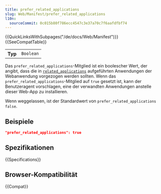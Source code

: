 ```yaml
---
title: prefer_related_applications
slug: Web/Manifest/prefer_related_applications
l10n:
  sourceCommit: 0c015b80f786ecc4547c3e37a70c7f6aafdfbf74
---
```


{{QuickLinksWithSubpages("/de/docs/Web/Manifest")}}{{SeeCompatTable}}

<table class="properties">
  <tbody>
    <tr>
      <th scope="row">Typ</th>
      <td><code>Boolean</code></td>
    </tr>
  </tbody>
</table>

Das `prefer_related_applications`-Mitglied ist ein boolescher Wert, der angibt, dass die in [`related_applications`](/de/docs/Web/Manifest/related_applications) aufgeführten Anwendungen der Webanwendung vorgezogen werden sollten. Wenn das `prefer_related_applications`-Mitglied auf `true` gesetzt ist, kann der Benutzeragent vorschlagen, eine der verwandten Anwendungen anstelle dieser Web-App zu installieren.

Wenn weggelassen, ist der Standardwert von `prefer_related_applications` `false`.

## Beispiele

```json
"prefer_related_applications": true
```

## Spezifikationen

{{Specifications}}

## Browser-Kompatibilität

{{Compat}}
